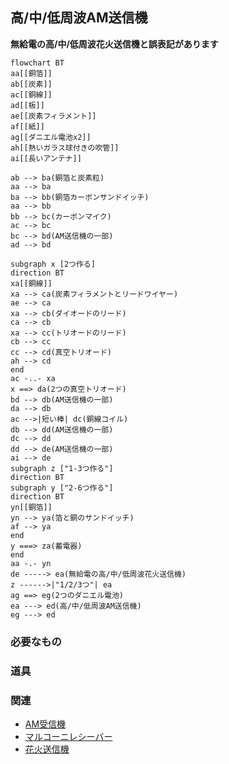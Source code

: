 ## 高/中/低周波AM送信機
**無給電の高/中/低周波花火送信機と誤表記があります**
```mermaid
flowchart BT
aa[[銅箔]]
ab[[炭素]]
ac[[銅線]]
ad[[板]]
ae[[炭素フィラメント]]
af[[紙]]
ag[[ダニエル電池x2]]
ah[[熱いガラス球付きの吹管]]
ai[[長いアンテナ]]

ab --> ba(銅箔と炭素粒)
aa --> ba
ba --> bb(銅箔カーボンサンドイッチ)
aa --> bb
bb --> bc(カーボンマイク)
ac --> bc
bc --> bd(AM送信機の一部)
ad --> bd

subgraph x [2つ作る]
direction BT
xa[[銅線]]
xa --> ca(炭素フィラメントとリードワイヤー)
ae --> ca
xa --> cb(ダイオードのリード)
ca --> cb
xa --> cc(トリオードのリード)
cb --> cc
cc --> cd(真空トリオード)
ah --> cd
end
ac -..- xa
x ==> da(2つの真空トリオード)
bd --> db(AM送信機の一部)
da --> db
ac -->|短い棒| dc(銅線コイル)
db --> dd(AM送信機の一部)
dc --> dd
dd --> de(AM送信機の一部)
ai --> de
subgraph z ["1-3つ作る"]
direction BT
subgraph y ["2-6つ作る"]
direction BT
yn[[銅箔]]
yn --> ya(箔と銅のサンドイッチ)
af --> ya
end
y ===> za(蓄電器)
end
aa -.- yn
de -----> ea(無給電の高/中/低周波花火送信機)
z ------>|"1/2/3つ"| ea
ag ==> eg(2つのダニエル電池)
ea ---> ed(高/中/低周波AM送信機)
eg ---> ed
```
### 必要なもの

### 道具

### 関連
* [AM受信機](https://github.com/aya-0p/yah-craft-recipe/blob/main/AM-receiver.md)
* [マルコーニレシーバー](https://github.com/aya-0p/yah-craft-recipe/blob/main/Marconi-receiver.md)
* [花火送信機](https://github.com/aya-0p/yah-craft-recipe/blob/main/Marconi-transmitter.md)

